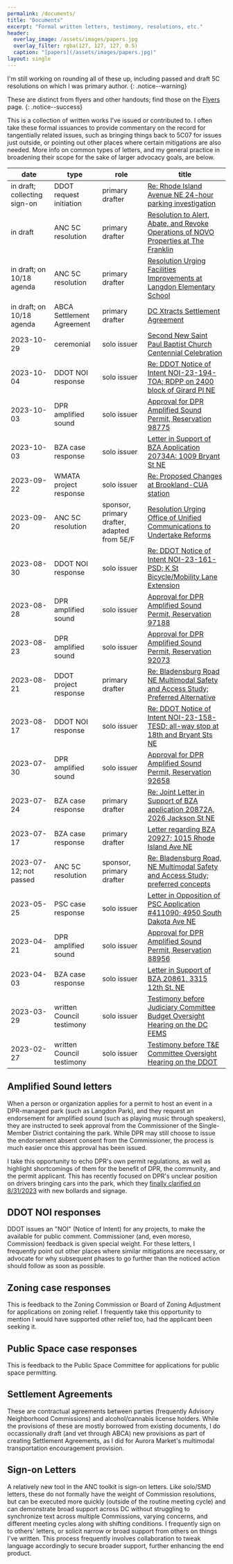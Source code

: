 ```yaml
---
permalink: /documents/
title: "Documents"
excerpt: "Formal written letters, testimony, resolutions, etc."
header:
  overlay_image: /assets/images/papers.jpg
  overlay_filter: rgba(127, 127, 127, 0.5)
  caption: "[papers](/assets/images/papers.jpg)"
layout: single
---
```

I'm still working on rounding all of these up, including passed and draft 5C resolutions on which I was primary author.
{: .notice--warning}

These are distinct from flyers and other handouts; find those on the [Flyers](/flyers/) page.
{: .notice--success}

This is a collection of written works I've issued or contributed to. I often take these formal issuances to provide commentary on the record for tangentially related issues, such as bringing things back to 5C07 for issues just outside, or pointing out other places where certain mitigations are also needed. More info on common types of letters, and my general practice in broadening their scope for the sake of larger advocacy goals, are below.

|date|type|role|title|
|---|---|---|---|
|in draft; collecting sign-on|DDOT request initiation|primary drafter|[Re: Rhode Island Avenue NE 24-hour parking investigation](https://docs.google.com/document/d/11MOvWjKlQpjooUMDl4_8EZYmOzijLrtyPU-fwTX-myM/view)|
|in draft|ANC 5C resolution|primary drafter|[Resolution to Alert, Abate, and Revoke Operations of NOVO Properties at The Franklin](https://docs.google.com/document/d/1izIkdJSWyHPYAlrkvtSqmYk-HeMKByhCtK7kHKk7dI0/view)|
|in draft; on 10/18 agenda|ANC 5C resolution|primary drafter|[Resolution Urging Facilities Improvements at Langdon Elementary School](https://docs.google.com/document/d/11MOvWjKlQpjooUMDl4_8EZYmOzijLrtyPU-fwTX-myM/view)|
|in draft; on 10/18 agenda|ABCA Settlement Agreement|primary drafter|[DC Xtracts Settlement Agreement](https://docs.google.com/document/d/1cGK7eb-4K2P_gnu-U04loS0MLKYHe3j2uD1e6No8bQo/view)|
|2023-10-29|ceremonial|solo issuer|[Second New Saint Paul Baptist Church Centennial Celebration](https://drive.google.com/file/d/1xSZU0ofQtHVOvTMWkl4V3jdnUgHFvNeK/view)|
|2023-10-04|DDOT NOI response|solo issuer|[Re: DDOT Notice of Intent NOI-23-194-TOA; RDPP on 2400 block of Girard Pl NE](https://drive.google.com/file/d/1JWsK472be0puO54Zg0mhcbYeM6vbraw9/view)
|2023-10-03|DPR amplified sound|solo issuer|[Approval for DPR Amplified Sound Permit, Reservation 98775](https://drive.google.com/file/d/1LrCcTRaEXqXpzyxAkXCGZVGGdY72e_1k/view?usp=sharing)|
|2023-10-03|BZA case response|solo issuer|[Letter in Support of BZA Application 20734A: 1009 Bryant St NE](https://drive.google.com/file/d/1IMi1fqQMhzNLZcpHYlq8hCzAygswIrrU/view)|
|2023-09-22|WMATA project response|solo issuer|[Re: Proposed Changes at Brookland-CUA station](https://drive.google.com/file/d/1OJdJ5ZON7NTE595Bdc_YAzU5mIntw6ef/view)|
|2023-09-20|ANC 5C resolution|sponsor, primary drafter, adapted from 5E/F|[Resolution Urging Office of Unified Communications to Undertake Reforms](https://drive.google.com/file/d/1YCmA7eAMfl4obqlu6E4y1NDVHztt3U2w/view)
|2023-08-30|DDOT NOI response|solo issuer|[Re: DDOT Notice of Intent NOI-23-161-PSD; K St Bicycle/Mobility Lane Extension](https://drive.google.com/file/d/1OFh5r-EAojshX_Lwy35_-9btImaIC-Ew/view)|
|2023-08-28|DPR amplified sound|solo issuer|[Approval for DPR Amplified Sound Permit, Reservation 97188](https://drive.google.com/file/d/1tYd086epMuk7e5XCazSpjuB0aazg8OsS/view)
|2023-08-23|DPR amplified sound|solo issuer|[Approval for DPR Amplified Sound Permit, Reservation 92073](https://drive.google.com/file/d/1qF4U0FeiPt7uABL2K7VaF1PWuT7rA_gd/view)
|2023-08-21|DDOT project response|primary drafter|[Re: Bladensburg Road NE Multimodal Safety and Access Study; Preferred Alternative](https://drive.google.com/file/d/1ml9RxclhgLvDdVPhRTKqeJPsXWaI0l_d/view)
|2023-08-17|DDOT NOI response|solo issuer|[Re: DDOT Notice of Intent NOI-23-158-TESD; all-way stop at 18th and Bryant Sts NE](https://drive.google.com/file/d/1R6REc9kHooIGKxlQn47hRYsVynsp58Du/view)|
|2023-07-30|DPR amplified sound|solo issuer|[Approval for DPR Amplified Sound Permit, Reservation 92658](https://drive.google.com/file/d/1vwh0EWbx90kEYtBEv_zTbawvsNG3iOKU/view)
|2023-07-24|BZA case response|primary drafter|[Re: Joint Letter in Support of BZA application 20872A, 2026 Jackson St NE](https://drive.google.com/file/d/1KgXJWwRosGPfpSidqRvel8vxWE3evZoX/view)
|2023-07-17|BZA case response|primary drafter|[Letter regarding BZA 20927; 1015 Rhode Island Ave NE](https://drive.google.com/file/d/1XIpD1kdWI-Uws4QhNJ9Mz-BgWejGgMQp/view)
|2023-07-12; not passed|ANC 5C resolution|sponsor, primary drafter|[Re: Bladensburg Road, NE Multimodal Safety and Access Study; preferred concepts](https://drive.google.com/file/d/1LmZjklWlUMPuM2npnfoqLKXTYLHY0byx/view)|
|2023-05-25|PSC case response|solo issuer|[Letter in Opposition of PSC Application #411090; 4950 South Dakota Ave NE](https://drive.google.com/file/d/1FlT6i8u70xvo8sqEw660LKoXw59iAgqz/view)|
|2023-04-21|DPR amplified sound|solo issuer|[Approval for DPR Amplified Sound Permit, Reservation 88956](https://drive.google.com/file/d/1umm3m7aBf1FXc5xVYb_AQl1eAWlMirma/view)
|2023-04-03|BZA case response|solo issuer|[Letter in Support of BZA 20861, 3315 12th St. NE](https://drive.google.com/file/d/1TJAnO69lygCX20a4MFFXzCa2dLfh0JAT/view)|
|2023-03-29|written Council testimony|solo issuer|[Testimony before Judiciary Committee Budget Oversight Hearing on the DC FEMS](https://drive.google.com/file/d/1ER-smvgD4EEzmYvrAQikOX5WK1s-yPjc/view)|
|2023-02-27|written Council testimony|solo issuer|[Testimony before T&E Committee Oversight Hearing on the DDOT](https://drive.google.com/file/d/1kHrd9SYQ1mdMVIX4xkPC961jY-D7J_d2/view)|

## Amplified Sound letters
When a person or organization applies for a permit to host an event in a DPR-managed park (such as Langdon Park), and they request an endorsement for amplified sound (such as playing music through speakers), they are instructed to seek approval from the Commissioner of the Single-Member District containing the park. While DPR may still choose to issue the endorsement absent consent from the Commissioner, the process is much easier once this approval has been issued.

I take this opportunity to echo DPR's own permit regulations, as well as highlight shortcomings of them for the benefit of DPR, the community, and the permit applicant. This has recently focused on DPR's unclear position on drivers bringing cars into the park, which they [finally clarified on 8/31/2023](https://x.com/anc5c07/status/1697349955453866328?s=20) with new bollards and signage.

## DDOT NOI responses
DDOT issues an "NOI" (Notice of Intent) for any projects, to make the available for public comment. Commissioner (and, even moreso, Commission) feedback is given special weight. For these letters, I frequently point out other places where similar mitigations are necessary, or advocate for why subsequent phases to go further than the noticed action should follow as soon as possible.

## Zoning case responses
This is feedback to the Zoning Commission or Board of Zoning Adjustment for applications on zoning relief. I frequently take this opportunity to mention I would have supported other relief too, had the applicant been seeking it.

## Public Space case responses
This is feedback to the Public Space Committee for applications for public space permitting.

## Settlement Agreements
These are contractual agreements between parties (frequently Advisory Neighborhood Commissions) and alcohol/cannabis license holders. While the provisions of these are mostly borrowed from existing documents, I do occassionally draft (and vet through ABCA) new provisions as part of creating Settlement Agreements, as I did for Aurora Market's multimodal transportation encouragement provision.

## Sign-on Letters
A relatively new tool in the ANC toolkit is sign-on letters. Like solo/SMD letters, these do not formally have the weight of Commission resolutions, but can be executed more quickly (outside of the routine meeting cycle) and can demonstrate broad support across DC without struggling to synchronize text across multiple Commissions, varying concerns, and different meeting cycles along with shifting conditions. I frequently sign on to others' letters, or solicit narrow or broad support from others on things I've written. This process frequently involves collaboration to tweak language accordingly to secure broader support, further enhancing the end product.